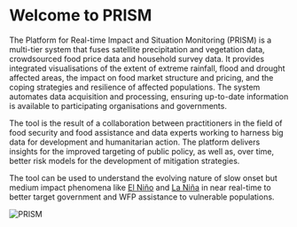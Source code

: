 # Welcome to PRISM

The Platform for Real-time Impact and Situation Monitoring (PRISM) is a multi-tier system that fuses satellite precipitation and vegetation data, crowdsourced food price data and household survey data. It provides integrated visualisations of the extent of extreme rainfall, flood and drought affected areas, the impact on food market structure and pricing, and the coping strategies and resilience of affected populations. The system automates data acquisition and processing, ensuring up-to-date information is available to participating organisations and governments.

The tool is the result of a collaboration between practitioners in the field of food security and food assistance and data experts working to harness big data for development and humanitarian action. The platform delivers insights for the improved targeting of public policy, as well as, over time, better risk models for the development of mitigation strategies.

The tool can be used to understand the evolving nature of slow onset but medium impact phenomena like [El Niño](https://en.wikipedia.org/wiki/El_Niño) and [La Niña](https://en.wikipedia.org/wiki/La_Niña) in near real-time to better target government and WFP assistance to vulnerable populations.

![PRISM](/../img/prism-idn.png)